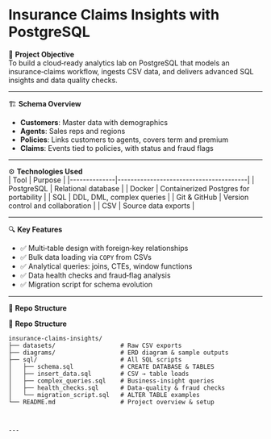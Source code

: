 # Insurance Claims Insights with PostgreSQL

🚀 **Project Objective**  
To build a cloud‑ready analytics lab on PostgreSQL that models an insurance‑claims workflow, ingests CSV data, and delivers advanced SQL insights and data quality checks.

---

🏗️ **Schema Overview**

- **Customers**: Master data with demographics
- **Agents**: Sales reps and regions
- **Policies**: Links customers to agents, covers term and premium
- **Claims**: Events tied to policies, with status and fraud flags

---

⚙️ **Technologies Used**  
| Tool | Purpose |
|--------------|----------------------------------------|
| PostgreSQL | Relational database |
| Docker | Containerized Postgres for portability |
| SQL | DDL, DML, complex queries |
| Git & GitHub | Version control and collaboration |
| CSV | Source data exports |

---

🔍 **Key Features**

- ✅ Multi‑table design with foreign‑key relationships
- ✅ Bulk data loading via `COPY` from CSVs
- ✅ Analytical queries: joins, CTEs, window functions
- ✅ Data health checks and fraud‑flag analysis
- ✅ Migration script for schema evolution

---

📁 **Repo Structure**

📁 **Repo Structure**

```text
insurance-claims-insights/
├── datasets/                  # Raw CSV exports
├── diagrams/                  # ERD diagram & sample outputs
├── sql/                       # All SQL scripts
│   ├── schema.sql             # CREATE DATABASE & TABLES
│   ├── insert_data.sql        # CSV → table loads
│   ├── complex_queries.sql    # Business‑insight queries
│   ├── health_checks.sql      # Data‑quality & fraud checks
│   └── migration_script.sql   # ALTER TABLE examples
└── README.md                  # Project overview & setup



---


```
